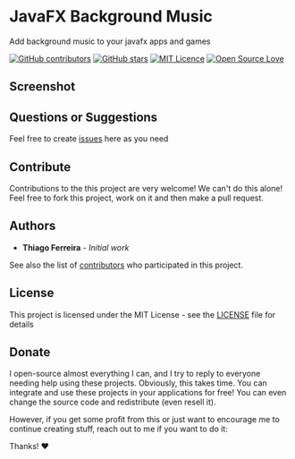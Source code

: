 # JavaFX Background Music

Add background music to your javafx apps and games

<!-- [![GitHub Release](https://img.shields.io/github/release/cit-iti100-w22/javafx-background-music.svg)](https://github.com/cit-iti100-w22/javafx-background-music/releases/latest) -->
[![GitHub contributors](https://img.shields.io/github/contributors/cit-iti100-w22/javafx-background-music.svg)](https://github.com/cit-iti100-w22/javafx-background-music/graphs/contributors)
[![GitHub stars](https://img.shields.io/github/stars/cit-iti100-w22/javafx-background-music.svg)](https://github.com/cit-iti100-w22/javafx-background-music)
[![MIT Licence](https://badges.frapsoft.com/os/mit/mit.svg?v=103)](https://opensource.org/licenses/mit-license.php)
[![Open Source Love](https://badges.frapsoft.com/os/v1/open-source.svg?v=103)](https://github.com/ellerbrock/open-source-badges/)

## Screenshot

## Questions or Suggestions

Feel free to create <a href="../../issues">issues</a> here as you need

## Contribute

Contributions to the this project are very welcome! We can't do this alone! Feel free to fork this project, work on it and then make a pull request.

## Authors

* **Thiago Ferreira** - *Initial work*

See also the list of [contributors](../../graphs/contributors) who participated in this project.

## License

This project is licensed under the MIT License - see the [LICENSE](LICENSE) file for details

## Donate

I open-source almost everything I can, and I try to reply to everyone needing help using these projects. Obviously, this takes time. You can integrate and use these projects in your applications for free! You can even change the source code and redistribute (even resell it).

However, if you get some profit from this or just want to encourage me to continue creating stuff, reach out to me if you want to do it:

Thanks! ❤️

